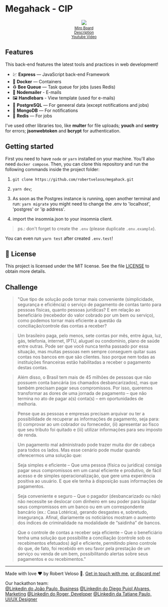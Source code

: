 <h1>
  Megahack - CIP
</h1>
<p align="center">
<img src="screenshot/about.png">
<small>
</br>
<a href="https://miro.com/app/board/o9J_kvTkvmU=/">Miro Board</a></br>
<a href="https://docs.google.com/document/d/1A_mswkxDpoxGo43qppBXYW_XOFPF3TCJFNY04T1UlBI/edit">Description</a></br>
<a href="https://youtu.be/Jl2e1GUXElo">Youtube Video</a>
</small>
</p>

## Features

This back-end features the latest tools and practices in web development!

- 💹 **Express** — JavaScript back-end Framework
- 🐋 **Docker** — Containers
- ♻️ **Bee Queue** — Task queue for jobs (uses Redis)
- 💌 **Nodemailer** - E-mails
- 🖼️ **Handlebars** - View template (used for e-mails)
- 💖 **PostgreSQL** — For geneeral data (except notifications and jobs)
- 💖 **MongoDB** — For notifications
- 💖 **Redis** — For jobs

I've used other libraries too, like **multer** for file uploads; **youch** and **sentry** for errors; **jsonwebtoken** and **bcrypt** for authentication.

## Getting started

First you need to have `node` or `yarn` installed on your machine.
You'll also need `docker compose`.
Then, you can clone this repository and run the following commands inside the project folder:

1. `git clone https://github.com/robertveloso/megahack.git`

2. `yarn dev`;

3. As soon as the Postgres instance is running, open another terminal and run: `yarn migrate` you might need to change the .env to 'localhost', 'postgres' or 'ip address'.

4. import the insomnia.json to your insomnia client.

> ps.: don't forget to create the `.env` (please duplicate `.env.example`).

You can even run `yarn test` after created `.env.test`!

## :memo: License

This project is licensed under the MIT license. See the file [LICENSE](LICENSE.md) to obtain more details.

## Challenge

> "Que tipo de solução pode tornar mais conveniente (simplicidade, segurança e eficiência) o serviço de pagamento de contas tanto para pessoas físicas, quanto pessoas jurídicas? E em relação ao beneficiário (recebedor do valor cobrado por um bem ou serviço), como podemos tornar mais eficiente a questão da conciliação/controle das contas a receber?

> Um brasileiro paga, pelo menos, sete contas por mês, entre água, luz, gás, telefonia, internet, IPTU, aluguel ou condomínio, plano de saúde entre outras. Pode ser que você nunca tenha passado por essa situação, mas muitas pessoas nem sempre conseguem quitar suas contas nos bancos em que são clientes. Isso porque nem todas as instituições financeiras estão habilitadas a receber o pagamento destas contas.

> Além disso, o Brasil tem mais de 45 milhões de pessoas que não possuem conta bancária (os chamados desbancarizados), mas que também precisam pagar seus compromissos. Por isso, queremos transformar as dores de uma jornada de pagamento – que não termina no ato de pagar a(s) conta(s) – em oportunidades de melhoria.

> Pense que as pessoas e empresas precisam arquivar ou ter a possibilidade de recuperar as informações de pagamento, seja para: (i) comprovar ao um cobrador ou fornecedor, (ii) apresentar ao fisco que seu tributo foi quitado e (iii) utilizar informações para seu imposto de renda.

> Um pagamento mal administrado pode trazer muita dor de cabeça para todos os lados. Mas esse cenário pode mudar quando oferecermos uma solução que:

> Seja simples e eficiente – Que uma pessoa (física ou jurídica) consiga pagar seus compromissos em um canal eficiente e produtivo, de fácil acesso e de simples operacionalização, que gere uma experiência positiva ao usuário. E que ele tenha à disposição suas informações de pagamentos.

> Seja conveniente e seguro – Que o pagador (desbancarizado ou não) não necessite se deslocar com dinheiro em seu poder para liquidar seus compromissos em um banco ou em um correspondente bancário (ex.: Casa Lotérica), gerando desgastes e, sobretudo, insegurança. Afinal, diariamente os noticiários mostram o aumento dos índices de criminalidade na modalidade de “saidinha” de bancos.

> Que o controle de contas a receber seja eficiente – Que o beneficiário tenha uma solução que possibilite a conciliação (controle sob os recebimentos efetuados) ágil e eficiente, permitindo pleno controle do que, de fato, foi recebido em seu favor pela prestação de um serviço ou venda de um bem, possibilitando alertas sobre seus pagamentos e ou recebimentos."
> </small>

---

Made with love ♥ by Robert Veloso :wave:.
[Get in touch with me](https://www.linkedin.com/in/robertveloso/),
[or discord me!](https://discordapp.com/channels/@me/robertveloso#1547)

Our hackathon team:</br>
[@Linkedin do João Paulo, Business](https://www.linkedin.com/in/jpterrazam)
[@Linkedin do Diego Pujol Alvares, Marketing](https://www.linkedin.com/in/diego-pujol-alvares-59429025)
[@Linkedin do Roger, Developer](https://www.linkedin.com/in/roger-sebastiany-0b3828108)
[@Linkedin da Tatiane Paulo, UI/UX Designer](https://www.linkedin.com/in/tatianaasilva/)

